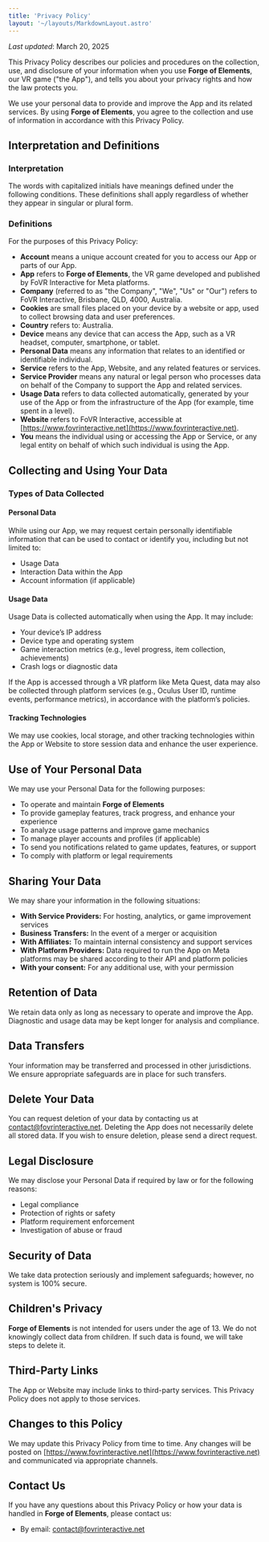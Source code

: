 ```yaml
---
title: 'Privacy Policy'
layout: '~/layouts/MarkdownLayout.astro'
---
```


_Last updated_: March 20, 2025

This Privacy Policy describes our policies and procedures on the collection, use, and disclosure of your information when you use **Forge of Elements**, our VR game ("the App"), and tells you about your privacy rights and how the law protects you.

We use your personal data to provide and improve the App and its related services. By using **Forge of Elements**, you agree to the collection and use of information in accordance with this Privacy Policy.

## Interpretation and Definitions

### Interpretation

The words with capitalized initials have meanings defined under the following conditions. These definitions shall apply regardless of whether they appear in singular or plural form.

### Definitions

For the purposes of this Privacy Policy:

- **Account** means a unique account created for you to access our App or parts of our App.
- **App** refers to **Forge of Elements**, the VR game developed and published by FoVR Interactive for Meta platforms.
- **Company** (referred to as "the Company", "We", "Us" or "Our") refers to FoVR Interactive, Brisbane, QLD, 4000, Australia.
- **Cookies** are small files placed on your device by a website or app, used to collect browsing data and user preferences.
- **Country** refers to: Australia.
- **Device** means any device that can access the App, such as a VR headset, computer, smartphone, or tablet.
- **Personal Data** means any information that relates to an identified or identifiable individual.
- **Service** refers to the App, Website, and any related features or services.
- **Service Provider** means any natural or legal person who processes data on behalf of the Company to support the App and related services.
- **Usage Data** refers to data collected automatically, generated by your use of the App or from the infrastructure of the App (for example, time spent in a level).
- **Website** refers to FoVR Interactive, accessible at [https://www.fovrinteractive.net](https://www.fovrinteractive.net).
- **You** means the individual using or accessing the App or Service, or any legal entity on behalf of which such individual is using the App.

## Collecting and Using Your Data

### Types of Data Collected

#### Personal Data

While using our App, we may request certain personally identifiable information that can be used to contact or identify you, including but not limited to:

- Usage Data
- Interaction Data within the App
- Account information (if applicable)

#### Usage Data

Usage Data is collected automatically when using the App. It may include:

- Your device’s IP address
- Device type and operating system
- Game interaction metrics (e.g., level progress, item collection, achievements)
- Crash logs or diagnostic data

If the App is accessed through a VR platform like Meta Quest, data may also be collected through platform services (e.g., Oculus User ID, runtime events, performance metrics), in accordance with the platform’s policies.

#### Tracking Technologies

We may use cookies, local storage, and other tracking technologies within the App or Website to store session data and enhance the user experience.

## Use of Your Personal Data

We may use your Personal Data for the following purposes:

- To operate and maintain **Forge of Elements**
- To provide gameplay features, track progress, and enhance your experience
- To analyze usage patterns and improve game mechanics
- To manage player accounts and profiles (if applicable)
- To send you notifications related to game updates, features, or support
- To comply with platform or legal requirements

## Sharing Your Data

We may share your information in the following situations:

- **With Service Providers:** For hosting, analytics, or game improvement services
- **Business Transfers:** In the event of a merger or acquisition
- **With Affiliates:** To maintain internal consistency and support services
- **With Platform Providers:** Data required to run the App on Meta platforms may be shared according to their API and platform policies
- **With your consent:** For any additional use, with your permission

## Retention of Data

We retain data only as long as necessary to operate and improve the App. Diagnostic and usage data may be kept longer for analysis and compliance.

## Data Transfers

Your information may be transferred and processed in other jurisdictions. We ensure appropriate safeguards are in place for such transfers.

## Delete Your Data

You can request deletion of your data by contacting us at [contact@fovrinteractive.net](mailto:contact@fovrinteractive.net). Deleting the App does not necessarily delete all stored data. If you wish to ensure deletion, please send a direct request.

## Legal Disclosure

We may disclose your Personal Data if required by law or for the following reasons:

- Legal compliance
- Protection of rights or safety
- Platform requirement enforcement
- Investigation of abuse or fraud

## Security of Data

We take data protection seriously and implement safeguards; however, no system is 100% secure.

## Children's Privacy

**Forge of Elements** is not intended for users under the age of 13. We do not knowingly collect data from children. If such data is found, we will take steps to delete it.

## Third-Party Links

The App or Website may include links to third-party services. This Privacy Policy does not apply to those services.

## Changes to this Policy

We may update this Privacy Policy from time to time. Any changes will be posted on [https://www.fovrinteractive.net](https://www.fovrinteractive.net) and communicated via appropriate channels.

## Contact Us

If you have any questions about this Privacy Policy or how your data is handled in **Forge of Elements**, please contact us:

- By email: [contact@fovrinteractive.net](mailto:contact@fovrinteractive.net)

